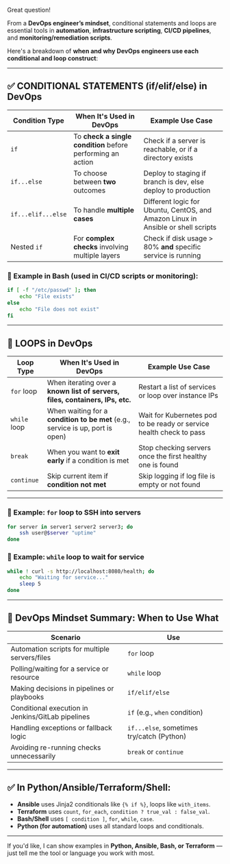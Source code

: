 Great question!

From a **DevOps engineer’s mindset**, conditional statements and loops are essential tools in **automation**, **infrastructure scripting**, **CI/CD pipelines**, and **monitoring/remediation scripts**.

Here's a breakdown of **when and why DevOps engineers use each conditional and loop construct**:

---

## ✅ CONDITIONAL STATEMENTS (if/elif/else) in DevOps

| **Condition Type** | **When It's Used in DevOps**                                | **Example Use Case**                                                             |
| ------------------ | ----------------------------------------------------------- | -------------------------------------------------------------------------------- |
| `if`               | To **check a single condition** before performing an action | Check if a server is reachable, or if a directory exists                         |
| `if...else`        | To choose between **two** outcomes                          | Deploy to staging if branch is dev, else deploy to production                    |
| `if...elif...else` | To handle **multiple cases**                                | Different logic for Ubuntu, CentOS, and Amazon Linux in Ansible or shell scripts |
| Nested `if`        | For **complex checks** involving multiple layers            | Check if disk usage > 80% **and** specific service is running                    |

### 🔧 Example in Bash (used in CI/CD scripts or monitoring):

```bash
if [ -f "/etc/passwd" ]; then
    echo "File exists"
else
    echo "File does not exist"
fi
```

---

## 🔁 LOOPS in DevOps

| **Loop Type** | **When It's Used in DevOps**                                                   | **Example Use Case**                                                |
| ------------- | ------------------------------------------------------------------------------ | ------------------------------------------------------------------- |
| `for` loop    | When iterating over a **known list of servers, files, containers, IPs, etc.**  | Restart a list of services or loop over instance IPs                |
| `while` loop  | When waiting for a **condition to be met** (e.g., service is up, port is open) | Wait for Kubernetes pod to be ready or service health check to pass |
| `break`       | When you want to **exit early** if a condition is met                          | Stop checking servers once the first healthy one is found           |
| `continue`    | Skip current item if **condition not met**                                     | Skip logging if log file is empty or not found                      |

---

### 🔁 Example: `for` loop to SSH into servers

```bash
for server in server1 server2 server3; do
    ssh user@$server "uptime"
done
```

### 🔁 Example: `while` loop to wait for service

```bash
while ! curl -s http://localhost:8080/health; do
    echo "Waiting for service..."
    sleep 5
done
```

---

## 🎯 DevOps Mindset Summary: When to Use What

| **Scenario**                                      | **Use**                                   |
| ------------------------------------------------- | ----------------------------------------- |
| Automation scripts for multiple servers/files     | `for` loop                                |
| Polling/waiting for a service or resource         | `while` loop                              |
| Making decisions in pipelines or playbooks        | `if/elif/else`                            |
| Conditional execution in Jenkins/GitLab pipelines | `if` (e.g., `when` condition)             |
| Handling exceptions or fallback logic             | `if...else`, sometimes try/catch (Python) |
| Avoiding re-running checks unnecessarily          | `break` or `continue`                     |

---

## ✅ In Python/Ansible/Terraform/Shell:

* **Ansible** uses Jinja2 conditionals like `{% if %}`, loops like `with_items`.
* **Terraform** uses `count`, `for_each`, `condition ? true_val : false_val`.
* **Bash/Shell** uses `[ condition ]`, `for`, `while`, `case`.
* **Python (for automation)** uses all standard loops and conditionals.

---

If you'd like, I can show examples in **Python, Ansible, Bash, or Terraform** — just tell me the tool or language you work with most.
